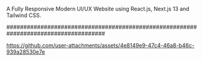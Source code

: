 A Fully Responsive Modern UI/UX Website using React.js, Next.js 13 and Tailwind CSS.

#####################################################################################



https://github.com/user-attachments/assets/4e8149e9-47c4-46a8-b46c-939a28530e7e

